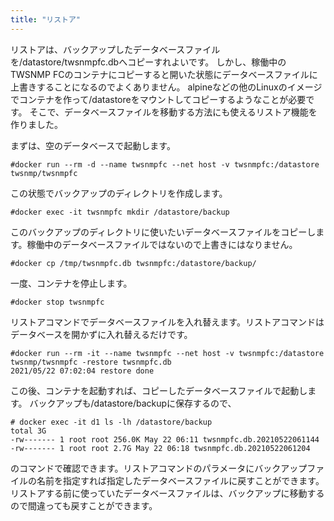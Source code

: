 ```yaml
---
title: "リストア"
---
```


リストアは、バックアップしたデータベースファイルを/datastore/twsnmpfc.dbへコピーすれよいです。
しかし、稼働中のTWSNMP FCのコンテナにコピーすると開いた状態にデータベースファイルに上書きすることになるのでよくありません。
alpineなどの他のLinuxのイメージでコンテナを作って/datastoreをマウントしてコピーするようなことが必要です。
そこで、データベースファイルを移動する方法にも使えるリストア機能を作りました。

まずは、空のデータベースで起動します。

```
#docker run --rm -d --name twsnmpfc --net host -v twsnmpfc:/datastore twsnmp/twsnmpfc
```
この状態でバックアップのディレクトリを作成します。
```
#docker exec -it twsnmpfc mkdir /datastore/backup
```
このバックアップのディレクトリに使いたいデータベースファイルをコピーします。稼働中のデータベースファイルではないので上書きにはなりません。

```
#docker cp /tmp/twsnmpfc.db twsnmpfc:/datastore/backup/
```
一度、コンテナを停止します。
```
#docker stop twsnmpfc
```
リストアコマンドでデータベースファイルを入れ替えます。リストアコマンドはデータベースを開かずに入れ替えるだけです。

```
#docker run --rm -it --name twsnmpfc --net host -v twsnmpfc:/datastore twsnmp/twsnmpfc -restore twsnmpfc.db
2021/05/22 07:02:04 restore done
```

この後、コンテナを起動すれば、コピーしたデータベースファイルで起動します。
バックアップも/datastore/backupに保存するので、
```
# docker exec -it d1 ls -lh /datastore/backup
total 3G
-rw------- 1 root root 256.0K May 22 06:11 twsnmpfc.db.20210522061144
-rw------- 1 root root 2.7G May 22 06:18 twsnmpfc.db.20210522061204
```
のコマンドで確認できます。リストアコマンドのパラメータにバックアップファイルの名前を指定すれば指定したデータベースファイルに戻すことができます。
リストアする前に使っていたデータベースファイルは、バックアップに移動するので間違っても戻すことができます。

